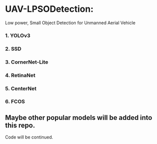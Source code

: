 # UAV-LPSODetection:
Low power, Small Object Detection for Unmanned Aerial Vehicle

### 1. YOLOv3
### 2. SSD
### 3. CornerNet-Lite
### 4. RetinaNet
### 5. CenterNet
### 6. FCOS
Maybe other popular models will be added into this repo.
---
Code will be continued.
